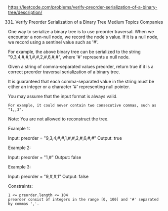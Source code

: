 https://leetcode.com/problems/verify-preorder-serialization-of-a-binary-tree/description/

331. Verify Preorder Serialization of a Binary Tree
Medium
Topics
Companies

One way to serialize a binary tree is to use preorder traversal. When we encounter a non-null node, we record the node's value. If it is a null node, we record using a sentinel value such as '#'.

For example, the above binary tree can be serialized to the string "9,3,4,#,#,1,#,#,2,#,6,#,#", where '#' represents a null node.

Given a string of comma-separated values preorder, return true if it is a correct preorder traversal serialization of a binary tree.

It is guaranteed that each comma-separated value in the string must be either an integer or a character '#' representing null pointer.

You may assume that the input format is always valid.

    For example, it could never contain two consecutive commas, such as "1,,3".

Note: You are not allowed to reconstruct the tree.

 

Example 1:

Input: preorder = "9,3,4,#,#,1,#,#,2,#,6,#,#"
Output: true

Example 2:

Input: preorder = "1,#"
Output: false

Example 3:

Input: preorder = "9,#,#,1"
Output: false

 

Constraints:

    1 <= preorder.length <= 104
    preorder consist of integers in the range [0, 100] and '#' separated by commas ','.


